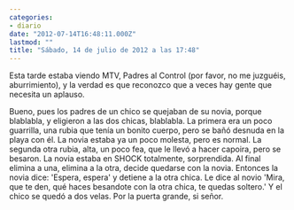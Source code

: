 ```yaml
---
categories:
- diario
date: "2012-07-14T16:48:11.000Z"
lastmod: ""
title: "Sábado, 14 de julio de 2012 a las 17:48"
---
```


Esta tarde estaba viendo MTV, Padres al Control (por favor, no me juzguéis, aburrimiento), y la verdad es que reconozco que a veces hay gente que necesita un aplauso.

Bueno, pues los padres de un chico se quejaban de su novia, porque blablabla, y eligieron a las dos chicas, blablabla.
La primera era un poco guarrilla, una rubia que tení­a un bonito cuerpo, pero se bañó desnuda en la playa con él. La novia estaba ya un poco molesta, pero es normal.
La segunda otra rubia, alta, un poco fea, que le llevó a hacer capoira, pero se besaron. La novia estaba en SHOCK totalmente, sorprendida.
Al final elimina a una, elimina a la otra, decide quedarse con la novia.
Entonces la novia dice: \'Espera, espera\' y detiene a la otra chica. Le dice al novio \'Mira, que te den, qué haces besandote con la otra chica, te quedas soltero.\' Y el chico se quedó a dos velas.
Por la puerta grande, si señor.